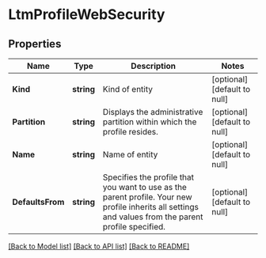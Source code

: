 # LtmProfileWebSecurity

## Properties
Name | Type | Description | Notes
------------ | ------------- | ------------- | -------------
**Kind** | **string** | Kind of entity | [optional] [default to null]
**Partition** | **string** | Displays the administrative partition within which the profile resides. | [optional] [default to null]
**Name** | **string** | Name of entity | [optional] [default to null]
**DefaultsFrom** | **string** | Specifies the profile that you want to use as the parent profile. Your new profile inherits all settings and values from the parent profile specified. | [optional] [default to null]

[[Back to Model list]](../README.md#documentation-for-models) [[Back to API list]](../README.md#documentation-for-api-endpoints) [[Back to README]](../README.md)


